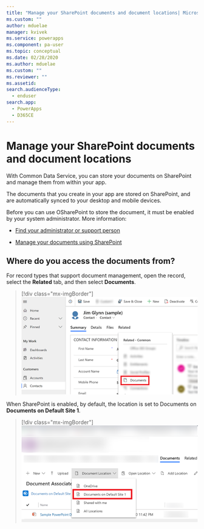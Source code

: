 ```yaml
---
title: "Manage your SharePoint documents and document locations| MicrosoftDocs"
ms.custom: ""
author: mduelae
manager: kvivek
ms.service: powerapps
ms.component: pa-user
ms.topic: conceptual
ms.date: 02/28/2020
ms.author: mduelae
ms.custom: ""
ms.reviewer: ""
ms.assetid: 
search.audienceType: 
  - enduser
search.app: 
  - PowerApps
  - D365CE
---
```

# Manage your SharePoint documents and document locations 

With Common Data Service, you can store your documents on SharePoint and manage them from within your app.

The documents that you create in your app are stored on SharePoint, and are automatically synced to your desktop and mobile devices.

Before you can use OSharePoint to store the document, it must be enabled by your system administrator. More information:

-   [Find your administrator or support person](find-admin.md)  

-   [Manage your documents using SharePoint](https://docs.microsoft.com/power-platform/admin/manage-documents-using-sharepoint)  

## Where do you access the documents from?

For record types that support document management, open the record, select the **Related** tab, and then select **Documents**.

   > [!div class="mx-imgBorder"]
   > ![Open the Documents tab in a record ](media/onedrive_nav.png "Open the Documents tab in a record")

When SharePoint is enabled, by default, the location is set to Documents on **Documents on Default Site 1**.

   > [!div class="mx-imgBorder"]
   > ![Default location](media/sharepoint_defualtsite.png "Default location")



